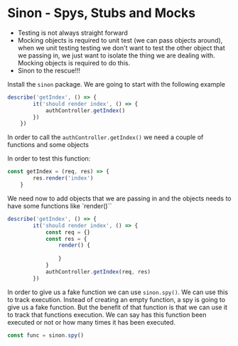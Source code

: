 # Sinon - Spys, Stubs and Mocks

* Testing is not always straight forward
* Mocking objects is required to unit test (we can pass objects around), when we unit testing testing we don't want to test the other object that we passing in, we just want to isolate the thing we are dealing with. Mocking objects is required to do this.
* Sinon to the rescue!!!

Install the `sinon` package. We are going to start with the following example

```js
describe('getIndex', () => {
        it('should render index', () => {
            authController.getIndex()
        })
    })
``` 

In order to call the `authController.getIndex()` we need a couple of functions and some objects

In order to test this function:

```js
const getIndex = (req, res) => {
        res.render('index')
    }
``` 

We need now to add objects that we are passing in and the objects needs to have some functions like `render()``

```js
describe('getIndex', () => {
        it('should render index', () => {
            const req = {}
            const res = {
                render() {
                    
                }
            }
            authController.getIndex(req, res)
        })
``` 

In order to give us a fake function we can use `sinon.spy()`. We can use this to track execution. Instead of creating an empty function, a spy is going to give us a fake function. But the benefit of that function is that we can use it to track that functions execution. We can say has this function been executed or not or how many times it has been executed. 

```js
const func = sinon.spy()
``` 